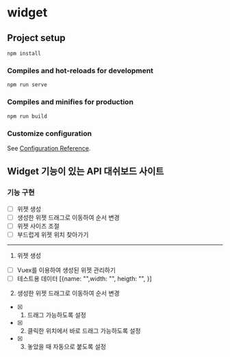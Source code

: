 # widget

## Project setup

```
npm install
```

### Compiles and hot-reloads for development

```
npm run serve
```

### Compiles and minifies for production

```
npm run build
```

### Customize configuration

See [Configuration Reference](https://cli.vuejs.org/config/).

## Widget 기능이 있는 API 대쉬보드 사이트

### 기능 구현

-   [ ] 위젯 생성
-   [ ] 생성한 위젯 드래그로 이동하여 순서 변경
-   [ ] 위젯 사이즈 조절
-   [ ] 부드럽게 위젯 위치 찾아가기

---

1. 위젯 생성

-   [ ] Vuex를 이용하여 생성된 위젯 관리하기
-   [ ] 테스트용 데이터 [{name: "",width: "", heigth: "", }]

2. 생성한 위젯 드래그로 이동하여 순서 변경

-   [x] 1. 드래그 가능하도록 설정
-   [x] 2. 클릭한 위치에서 바로 드래그 가능하도록 설정
-   [x] 3. 놓았을 때 자동으로 붙도록 설정
